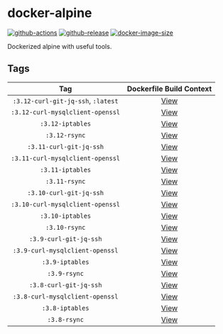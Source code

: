 # docker-alpine

[![github-actions](https://github.com/theohbrothers/docker-alpine/workflows/ci-master-pr/badge.svg)](https://github.com/theohbrothers/docker-alpine/actions)
[![github-release](https://img.shields.io/github/v/release/theohbrothers/docker-alpine?style=flat-square)](https://github.com/theohbrothers/docker-alpine/releases/)
[![docker-image-size](https://img.shields.io/docker/image-size/theohbrothers/docker-alpine/latest)](https://hub.docker.com/r/theohbrothers/docker-alpine)

Dockerized alpine with useful tools.

## Tags

| Tag | Dockerfile Build Context |
|:-------:|:---------:|
| `:3.12-curl-git-jq-ssh`, `:latest` | [View](variants/3.12-curl-git-jq-ssh ) |
| `:3.12-curl-mysqlclient-openssl` | [View](variants/3.12-curl-mysqlclient-openssl ) |
| `:3.12-iptables` | [View](variants/3.12-iptables ) |
| `:3.12-rsync` | [View](variants/3.12-rsync ) |
| `:3.11-curl-git-jq-ssh` | [View](variants/3.11-curl-git-jq-ssh ) |
| `:3.11-curl-mysqlclient-openssl` | [View](variants/3.11-curl-mysqlclient-openssl ) |
| `:3.11-iptables` | [View](variants/3.11-iptables ) |
| `:3.11-rsync` | [View](variants/3.11-rsync ) |
| `:3.10-curl-git-jq-ssh` | [View](variants/3.10-curl-git-jq-ssh ) |
| `:3.10-curl-mysqlclient-openssl` | [View](variants/3.10-curl-mysqlclient-openssl ) |
| `:3.10-iptables` | [View](variants/3.10-iptables ) |
| `:3.10-rsync` | [View](variants/3.10-rsync ) |
| `:3.9-curl-git-jq-ssh` | [View](variants/3.9-curl-git-jq-ssh ) |
| `:3.9-curl-mysqlclient-openssl` | [View](variants/3.9-curl-mysqlclient-openssl ) |
| `:3.9-iptables` | [View](variants/3.9-iptables ) |
| `:3.9-rsync` | [View](variants/3.9-rsync ) |
| `:3.8-curl-git-jq-ssh` | [View](variants/3.8-curl-git-jq-ssh ) |
| `:3.8-curl-mysqlclient-openssl` | [View](variants/3.8-curl-mysqlclient-openssl ) |
| `:3.8-iptables` | [View](variants/3.8-iptables ) |
| `:3.8-rsync` | [View](variants/3.8-rsync ) |
